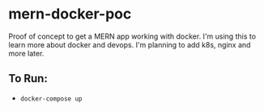 # mern-docker-poc

Proof of concept to get a MERN app working with docker. I'm using this to learn more about docker and devops. I'm planning to add k8s, nginx and more later.


## To Run:
- `docker-compose up`
